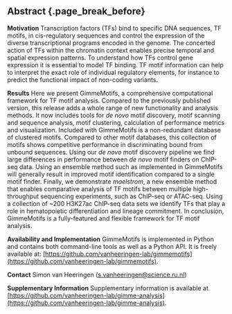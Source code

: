 ## Abstract {.page_break_before}

**Motivation** Transcription factors (TFs) bind to specific DNA sequences, TF motifs, in cis-regulatory sequences and control the expression of the diverse transcriptional programs encoded in the genome. The concerted action of TFs within the chromatin context enables precise temporal and spatial expression patterns. To understand how TFs control gene expression it is essential to model TF binding. TF motif information can help to interpret the exact role of individual regulatory elements, for instance to predict the functional impact of non-coding variants.

**Results** Here we present GimmeMotifs, a comprehensive computational framework for TF motif analysis. Compared to the previously published version, this release adds a whole range of new functionality and analysis methods. It now includes tools for *de novo* motif discovery, motif scanning and sequence analysis, motif clustering, calculation of performance metrics and visualization. Included with GimmeMotifs is a non-redundant database of clustered motifs. Compared to other motif databases, this collection of motifs shows competitive performance in discriminating bound from unbound sequences. Using our *de novo* motif discovery pipeline we find large differences in performance between *de novo* motif finders on ChIP-seq data. Using an ensemble method such as implemented in GimmeMotifs will generally result in improved motif identification compared to a single motif finder. Finally, we demonstrate *maelstrom*, a new ensemble method that enables comparative analysis of TF motifs between multiple high-throughput sequencing experiments, such as ChIP-seq or ATAC-seq. Using a collection of ~200 H3K27ac ChIP-seq data sets we identify TFs  that play a role in hematopoietic differentiation and lineage commitment. In conclusion, GimmeMotifs is a fully-featured and flexible framework for TF motif analysis. 

**Availability and Implementation** GimmeMotifs is implemented in Python and contains both command-line tools as well as a Python API. It is freely available at: [https://github.com/vanheeringen-lab/gimmemotifs](https://github.com/vanheeringen-lab/gimmemotifs).

**Contact** Simon van Heeringen (s.vanheeringen@science.ru.nl)

**Supplementary Information** Supplementary information is available at [https://github.com/vanheeringen-lab/gimme-analysis](https://github.com/vanheeringen-lab/gimme-analysis).




